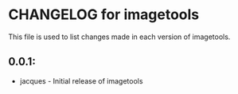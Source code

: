 # CHANGELOG for imagetools

This file is used to list changes made in each version of imagetools.

## 0.0.1:

* jacques - Initial release of imagetools
